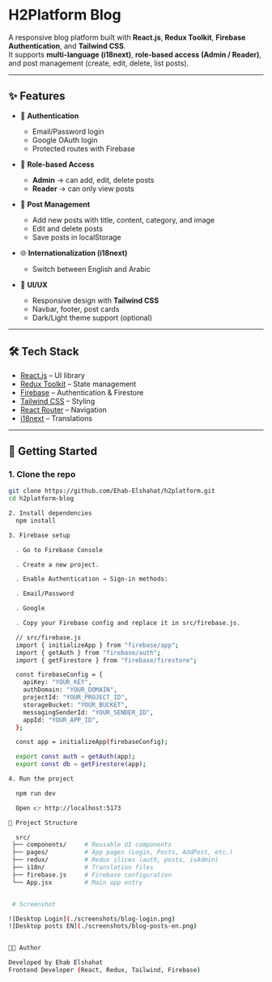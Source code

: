 <!-- @format -->

# H2Platform Blog

A responsive blog platform built with **React.js**, **Redux Toolkit**, **Firebase Authentication**, and **Tailwind CSS**.  
It supports **multi-language (i18next)**, **role-based access (Admin / Reader)**, and post management (create, edit, delete, list posts).

---

## ✨ Features

- 🔑 **Authentication**

  - Email/Password login
  - Google OAuth login
  - Protected routes with Firebase

- 👥 **Role-based Access**

  - **Admin** → can add, edit, delete posts
  - **Reader** → can only view posts

- 📝 **Post Management**

  - Add new posts with title, content, category, and image
  - Edit and delete posts
  - Save posts in localStorage

- 🌐 **Internationalization (i18next)**

  - Switch between English and Arabic

- 🎨 **UI/UX**
  - Responsive design with **Tailwind CSS**
  - Navbar, footer, post cards
  - Dark/Light theme support (optional)

---

## 🛠️ Tech Stack

- [React.js](https://react.dev/) – UI library
- [Redux Toolkit](https://redux-toolkit.js.org/) – State management
- [Firebase](https://firebase.google.com/) – Authentication & Firestore
- [Tailwind CSS](https://tailwindcss.com/) – Styling
- [React Router](https://reactrouter.com/) – Navigation
- [i18next](https://www.i18next.com/) – Translations

---

## 🚀 Getting Started

### 1. Clone the repo

```bash
git clone https://github.com/Ehab-Elshahat/h2platform.git
cd h2platform-blog

2. Install dependencies
  npm install

3. Firebase setup

  . Go to Firebase Console

  . Create a new project.

  . Enable Authentication → Sign-in methods:

  . Email/Password

  . Google

  . Copy your Firebase config and replace it in src/firebase.js.

  // src/firebase.js
  import { initializeApp } from "firebase/app";
  import { getAuth } from "firebase/auth";
  import { getFirestore } from "firebase/firestore";

  const firebaseConfig = {
    apiKey: "YOUR_KEY",
    authDomain: "YOUR_DOMAIN",
    projectId: "YOUR_PROJECT_ID",
    storageBucket: "YOUR_BUCKET",
    messagingSenderId: "YOUR_SENDER_ID",
    appId: "YOUR_APP_ID",
  };

  const app = initializeApp(firebaseConfig);

  export const auth = getAuth(app);
  export const db = getFirestore(app);

4. Run the project

  npm run dev

  Open 👉 http://localhost:5173

📂 Project Structure

  src/
 ├── components/     # Reusable UI components
 ├── pages/          # App pages (Login, Posts, AddPost, etc.)
 ├── redux/          # Redux slices (auth, posts, isAdmin)
 ├── i18n/           # Translation files
 ├── firebase.js     # Firebase configuration
 └── App.jsx         # Main app entry


 # Screenshot

![Desktop Login](./screenshots/blog-login.png)
![Desktop posts EN](./screenshots/blog-posts-en.png)


👨‍💻 Author

Developed by Ehab Elshahat
Frontend Developer (React, Redux, Tailwind, Firebase)

```
